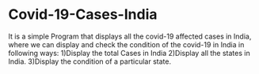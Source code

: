 # Covid-19-Cases-India
It is a simple Program that displays all the covid-19 affected cases in India,
where we can display and check the condition of the covid-19 in India in following ways:
1)Display the total Cases in India
2)Display all the states in India.
3)Display the condition of a particular state.

